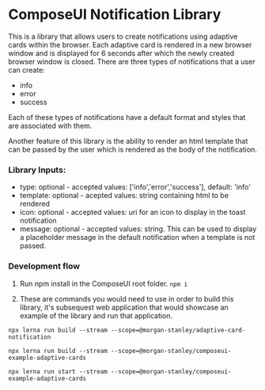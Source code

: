 <!--- Morgan Stanley makes this available to you under the Apache License, Version 2.0 (the "License"). You may obtain a copy of the License at http://www.apache.org/licenses/LICENSE-2.0. See the NOTICE file distributed with this work for additional information regarding copyright ownership. Unless required by applicable law or agreed to in writing, software distributed under the License is distributed on an "AS IS" BASIS, WITHOUT WARRANTIES OR CONDITIONS OF ANY KIND, either express or implied. See the License for the specific language governing permissions and limitations under the License.
--->

# ComposeUI Notification Library

This is a library that allows users to create notifications using adaptive cards within the browser. Each adaptive card is rendered in a new browser window and is displayed for 6 seconds after which the newly created browser window is closed. There are three types of notifications that a user can create: 
- info
- error 
- success

Each of these types of notifications have a default format and styles that are associated with them. 

Another feature of this library is the ability to render an html template that can be passed by the user which is rendered as the body of the notification. 

### Library Inputs:
- type: optional - accepted values: ['info','error','success'], default: 'info'
- template: optional - acepted values: string containing html to be rendered
- icon: optional - accepted values: uri for an icon to display in the toast notification
- message: optional - accepted values: string. This can be used to display a placeholder message in the default notification when a template is not passed.

### Development flow
1. Run npm install in the ComposeUI root folder.
` npm i `

2. These are commands you would need to use in order to build this library, it's subsequest web application that would showcase an example of the library and run that application.
``` 
npx lerna run build --stream --scope=@morgan-stanley/adaptive-card-notification

npx lerna run build --stream --scope=@morgan-stanley/composeui-example-adaptive-cards

npx lerna run start --stream --scope=@morgan-stanley/composeui-example-adaptive-cards
```